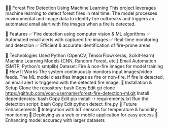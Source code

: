 🌲🔥 Forest Fire Detection Using Machine Learning
This project leverages machine learning to detect forest fires in real time. The model processes environmental and image data to identify fire outbreaks and triggers an automated email alert with fire images when a fire is detected.

🔹 Features
✅ Fire detection using computer vision & ML algorithms
✅ Automated email alerts with captured fire images
✅ Real-time monitoring and detection
✅ Efficient & accurate identification of fire-prone areas

🔹 Technologies Used
Python (OpenCV, TensorFlow/Keras, Scikit-learn)
Machine Learning Models (CNN, Random Forest, etc.)
Email Automation (SMTP, Python's smtplib)
Dataset: Fire & non-fire images for model training
🔹 How It Works
The system continuously monitors input images/video feeds.
The ML model classifies images as fire or non-fire.
If fire is detected, an email alert is triggered with the detected fire image.
🔹 Installation & Setup
Clone the repository:
bash
Copy
Edit
git clone https://github.com/your-username/forest-fire-detection-ml.git
Install dependencies:
bash
Copy
Edit
pip install -r requirements.txt
Run the detection script:
bash
Copy
Edit
python detect_fire.py
🔹 Future Enhancements
🚀 Integration with IoT sensors for temperature & humidity monitoring
🚀 Deploying as a web or mobile application for easy access
🚀 Enhancing model accuracy with larger datasets

